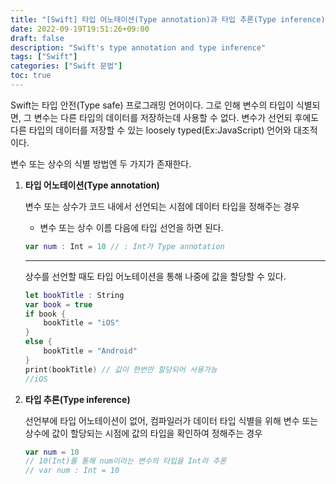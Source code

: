 ```yaml
---
title: "[Swift] 타입 어노테이션(Type annotation)과 타입 추론(Type inference)"
date: 2022-09-19T19:51:26+09:00
draft: false
description: "Swift's type annotation and type inference"
tags: ["Swift"]
categories: ["Swift 문법"]
toc: true
---
```

Swift는 타입 안전(Type safe) 프로그래밍 언어이다. 그로 인해 변수의 타입이 식별되면, 그 변수는 다른 타입의 데이터를 저장하는데 사용할 수 없다. 변수가 선언되 후에도 다른 타입의 데이터를 저장할 수 있는 loosely typed(Ex:JavaScript) 언어와 대조적이다.

변수 또는 상수의 식별 방법엔 두 가지가 존재한다.

1. **타입 어노테이션(Type annotation)**

    변수 또는 상수가 코드 내에서 선언되는 시점에 데이터 타입을 정해주는 경우

    * 변수 또는 상수 이름 다음에 타입 선언을 하면 된다.

    ```Swift
    var num : Int = 10 // : Int가 Type annotation
    ```

    ***

    상수를 선언할 때도 타입 어노테이션을 통해 나중에 값을 할당할 수 있다.

    ```Swift
    let bookTitle : String
    var book = true
    if book {
        bookTitle = "iOS"
    }
    else {
        bookTitle = "Android"
    }
    print(bookTitle) // 값이 한번만 할당되어 사용가능
    //iOS
    ```
2. **타입 추론(Type inference)**

    선언부에 타입 어노테이션이 없어, 컴파일러가 데이터 타입 식별을 위해 변수 또는 상수에 값이 할당되는 시점에 값의 타입을 확인하여 정해주는 경우

    ```Swift
    var num = 10 
    // 10(Int)를 통해 num이라는 변수의 타입을 Int라 추론
    // var num : Int = 10
    ```